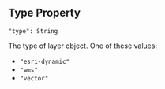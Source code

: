 ## Type Property
`"type": String`

The type of layer object.
One of these values:
- `"esri-dynamic"`
- `"wms"`
- `"vector"`
